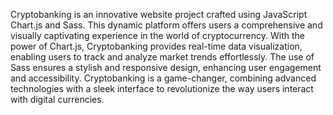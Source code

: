 Cryptobanking is an innovative website project crafted using JavaScript Chart.js and Sass. This dynamic platform offers users a comprehensive and visually captivating experience in the world of cryptocurrency. With the power of Chart.js, Cryptobanking provides real-time data visualization, enabling users to track and analyze market trends effortlessly. The use of Sass ensures a stylish and responsive design, enhancing user engagement and accessibility. Cryptobanking is a game-changer, combining advanced technologies with a sleek interface to revolutionize the way users interact with digital currencies.
